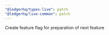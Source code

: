 ```yaml
---
"@ledgerhq/types-live": patch
"@ledgerhq/live-common": patch
---
```


Create feature flag for preparation of next feature
